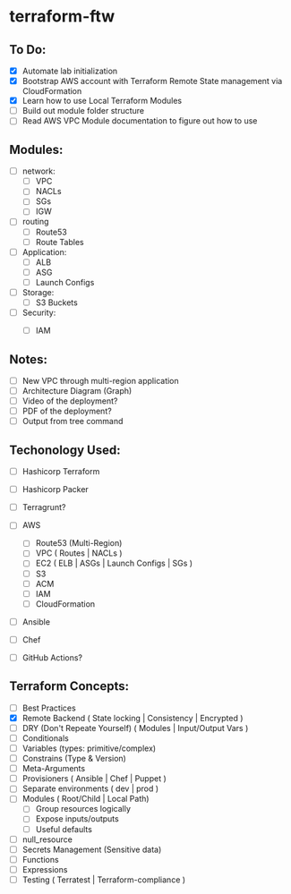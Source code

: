 # terraform-ftw

## To Do:
- [x] Automate lab initialization
- [x] Bootstrap AWS account with Terraform Remote State management via CloudFormation
- [x] Learn how to use Local Terraform Modules
- [ ] Build out module folder structure
- [ ] Read AWS VPC Module documentation to figure out how to use

## Modules:
- [ ] network:
  - [ ] VPC
  - [ ] NACLs
  - [ ] SGs
  - [ ] IGW
  
- [ ] routing
  - [ ] Route53
  - [ ] Route Tables

- [ ] Application:
  - [ ] ALB
  - [ ] ASG
  - [ ] Launch Configs

- [ ] Storage:
  - [ ] S3 Buckets
  
- [ ] Security:
  - [ ] IAM


## Notes:
- [ ] New VPC through multi-region application
- [ ] Architecture Diagram (Graph)
- [ ] Video of the deployment?
- [ ] PDF of the deployment?
- [ ] Output from tree command

## Techonology Used:

- [ ] Hashicorp Terraform
- [ ] Hashicorp Packer
- [ ] Terragrunt?
- [ ] AWS
  - [ ] Route53 (Multi-Region)
  - [ ] VPC ( Routes | NACLs )
  - [ ] EC2 ( ELB | ASGs | Launch Configs | SGs )
  - [ ] S3
  - [ ] ACM
  - [ ] IAM
  - [ ] CloudFormation
- [ ] Ansible
- [ ] Chef

- [ ] GitHub Actions?

## Terraform Concepts:
- [ ] Best Practices
- [x] Remote Backend ( State locking | Consistency | Encrypted )
- [ ] DRY (Don't Repeate Yourself) ( Modules | Input/Output Vars )
- [ ] Conditionals
- [ ] Variables (types: primitive/complex)
- [ ] Constrains (Type & Version)
- [ ] Meta-Arguments
- [ ] Provisioners ( Ansible | Chef | Puppet )
- [ ] Separate environments ( dev | prod )
- [ ] Modules ( Root/Child | Local Path)
  - [ ] Group resources logically
  - [ ] Expose inputs/outputs
  - [ ] Useful defaults
- [ ] null_resource
- [ ] Secrets Management (Sensitive data)
- [ ] Functions
- [ ] Expressions
- [ ] Testing ( Terratest | Terraform-compliance )
